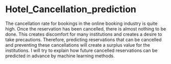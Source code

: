 # Hotel_Cancellation_prediction

 The cancellation rate for bookings in the online booking industry is quite high. Once the reservation has been cancelled, there is almost nothing to be done. This creates discomfort for many institutions and creates a desire to take precautions. Therefore, predicting reservations that can be cancelled and preventing these cancellations will create a surplus value for the institutions. I will try to explain how future cancelled reservations can be predicted in advance by machine learning methods.
 
